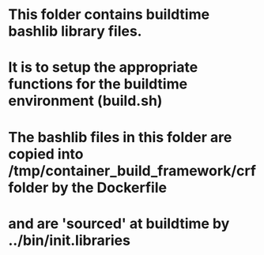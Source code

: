 # This folder contains buildtime bashlib library files. 
# It is to setup the appropriate functions for the buildtime environment  (build.sh)
#
#  The bashlib files in this folder are copied into /tmp/container_build_framework/crf folder by the Dockerfile
#  and are 'sourced' at buildtime by ../bin/init.libraries 
